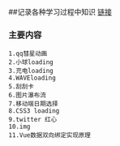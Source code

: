 ##记录各种学习过程中知识
[链接](http://reborn233.top/effects.github.io/)

### 主要内容

	1.qq彗星动画
	2.小球loading
	3.充电loading
	4.WAVEloading
	5.刮刮卡
	6.图片瀑布流
	7.移动端日期选择
	8.CSS3 loading
	9.twitter 红心
	10.img
	11.Vue数据双向绑定实现原理